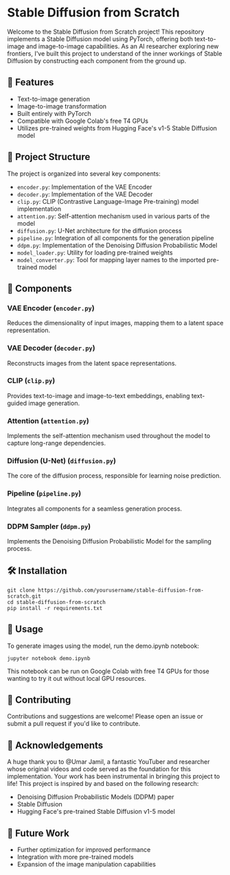 # Stable Diffusion from Scratch

Welcome to the Stable Diffusion from Scratch project! This repository implements a Stable Diffusion model using PyTorch, offering both text-to-image and image-to-image capabilities. As an AI researcher exploring new frontiers, I've built this project to understand of the inner workings of Stable Diffusion by constructing each component from the ground up.

## 🚀 Features

- Text-to-image generation
- Image-to-image transformation
- Built entirely with PyTorch
- Compatible with Google Colab's free T4 GPUs
- Utilizes pre-trained weights from Hugging Face's v1-5 Stable Diffusion model

## 🧠 Project Structure

The project is organized into several key components:

- `encoder.py`: Implementation of the VAE Encoder
- `decoder.py`: Implementation of the VAE Decoder
- `clip.py`: CLIP (Contrastive Language-Image Pre-training) model implementation
- `attention.py`: Self-attention mechanism used in various parts of the model
- `diffusion.py`: U-Net architecture for the diffusion process
- `pipeline.py`: Integration of all components for the generation pipeline
- `ddpm.py`: Implementation of the Denoising Diffusion Probabilistic Model
- `model_loader.py`: Utility for loading pre-trained weights
- `model_converter.py`: Tool for mapping layer names to the imported pre-trained model

## 🎨 Components

### VAE Encoder (`encoder.py`)
Reduces the dimensionality of input images, mapping them to a latent space representation.

### VAE Decoder (`decoder.py`)
Reconstructs images from the latent space representations.

### CLIP (`clip.py`)
Provides text-to-image and image-to-text embeddings, enabling text-guided image generation.

### Attention (`attention.py`)
Implements the self-attention mechanism used throughout the model to capture long-range dependencies.

### Diffusion (U-Net) (`diffusion.py`)
The core of the diffusion process, responsible for learning noise prediction.

### Pipeline (`pipeline.py`)
Integrates all components for a seamless generation process.

### DDPM Sampler (`ddpm.py`)
Implements the Denoising Diffusion Probabilistic Model for the sampling process.

## 🛠️ Installation

```
git clone https://github.com/yourusername/stable-diffusion-from-scratch.git
cd stable-diffusion-from-scratch
pip install -r requirements.txt
```

## 🚂 Usage
To generate images using the model, run the demo.ipynb notebook:

`jupyter notebook demo.ipynb`

This notebook can be run on Google Colab with free T4 GPUs for those wanting to try it out without local GPU resources.

## 🤝 Contributing
Contributions and suggestions are welcome! Please open an issue or submit a pull request if you'd like to contribute.

## 🙏 Acknowledgements
A huge thank you to @Umar Jamil, a fantastic YouTuber and researcher whose original videos and code served as the foundation for this implementation. Your work has been instrumental in bringing this project to life!
This project is inspired by and based on the following research:

- Denoising Diffusion Probabilistic Models (DDPM) paper
- Stable Diffusion
- Hugging Face's pre-trained Stable Diffusion v1-5 model

## 🔮 Future Work

- Further optimization for improved performance
- Integration with more pre-trained models
- Expansion of the image manipulation capabilities